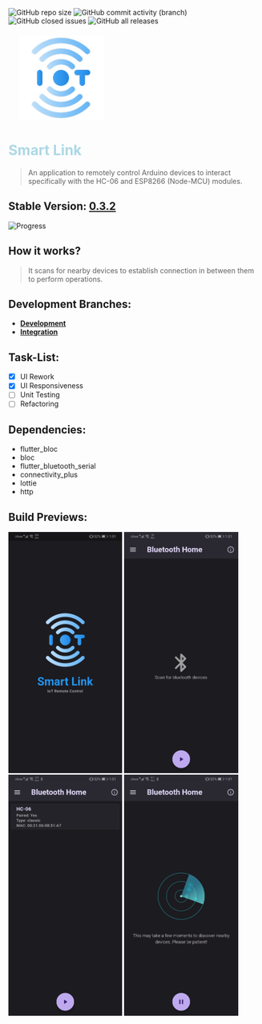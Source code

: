 ![GitHub repo size](https://img.shields.io/github/repo-size/mediocre9/smart-link?style=plastic)
![GitHub commit activity (branch)](https://img.shields.io/github/commit-activity/m/mediocre9/smart-link?style=plastic)
![GitHub closed issues](https://img.shields.io/github/issues-closed/mediocre9/smart-link?style=plastic)
![GitHub all releases](https://img.shields.io/github/downloads/mediocre9/smart-link/total?color=light&style=plastic)

<div style=" margin: 20px">
  <img src="android/app/src/main/res/mipmap-xxxhdpi/ic_launcher.png" height="170">
</div>
  <h1 style="color: lightblue;"><b>Smart Link</b></h1>

> An application to remotely control Arduino devices to interact specifically with the HC-06 and ESP8266 (Node-MCU) modules.

## Stable Version: <a href="https://github.com/mediocre9/smart-link/releases/tag/v0.3.2">0.3.2</a>

![Progress](https://progress-bar.dev/80/?title=progress)



## How it works?

> It scans for nearby devices to establish connection in between them to perform operations.



## Development Branches:
- **<a href="https://github.com/mediocre9/remo-tooth/tree/development">Development</a>**
- **<a href="https://github.com/mediocre9/remo-tooth/tree/integration">Integration</a>**

## Task-List:
- [x] UI Rework
- [x] UI Responsiveness 
- [ ] Unit Testing
- [ ] Refactoring

## Dependencies:
- flutter_bloc
- bloc
- flutter_bluetooth_serial
- connectivity_plus
- lottie
- http

## Build Previews:
<p float="left">
  <img src="previews/1.jpg" height="480">
  <img src="previews/2.jpg" height="480">
  <img src="previews/3.jpg" height="480">
  <img src="previews/4.jpg" height="480">
</p>
